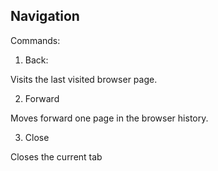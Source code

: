 <h2>Navigation</h2>

Commands:

1) Back:

Visits the last visited browser page.

2) Forward

Moves forward one page in the browser history.

3) Close

Closes the current tab